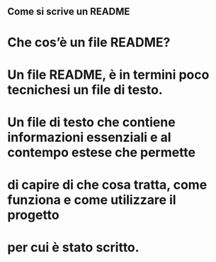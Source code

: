 ## Come si scrive un README

# Che cos’è un file README?
# Un file README, è in termini poco tecnichesi un file di testo.

# Un file di testo che contiene informazioni essenziali e al contempo estese che permette 
# di capire di che cosa tratta, come funziona e come utilizzare il progetto 
# per cui è stato scritto.
